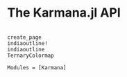 # The Karmana.jl API


```@index
```

```@docs
create_page
indiaoutline!
indiaoutline
TernaryColormap
```


```@autodocs
Modules = [Karmana]
```
